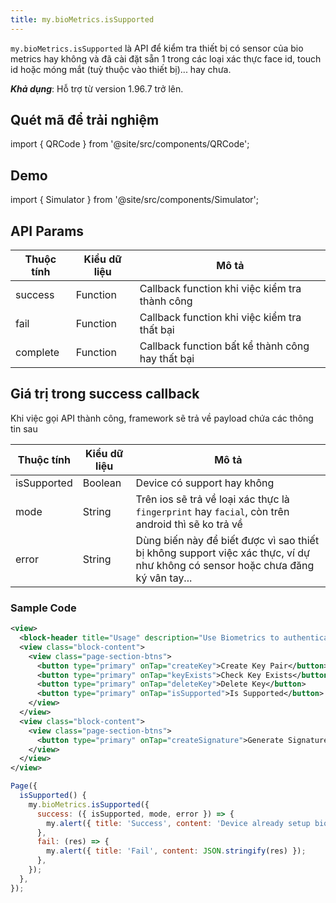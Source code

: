 ```yaml
---
title: my.bioMetrics.isSupported
---
```


`my.bioMetrics.isSupported` là API để kiểm tra thiết bị có sensor của bio metrics hay không và đã cài đặt sẵn 1 trong các loại xác thực face id, touch id hoặc móng mắt (tuỳ thuộc vào thiết bị)... hay chưa.

**_Khả dụng_**: Hỗ trợ từ version 1.96.7 trở lên.

## Quét mã để trải nghiệm

import { QRCode } from '@site/src/components/QRCode';

<QRCode page="pages/api/bio-metrics/server/index" />

## Demo

import { Simulator } from '@site/src/components/Simulator';

<Simulator page="pages/api/bio-metrics/server/index" />

## API Params

| Thuộc tính | Kiểu dữ liệu | Mô tả                                            |
| ---------- | ------------ | ------------------------------------------------ |
| success    | Function     | Callback function khi việc kiểm tra thành công   |
| fail       | Function     | Callback function khi việc kiểm tra thất bại     |
| complete   | Function     | Callback function bất kể thành công hay thất bại |

## Giá trị trong success callback

Khi việc gọi API thành công, framework sẽ trả về payload chứa các thông tin sau

| Thuộc tính  | Kiểu dữ liệu | Mô tả                                                                                                                          |
| ----------- | ------------ | ------------------------------------------------------------------------------------------------------------------------------ |
| isSupported | Boolean      | Device có support hay không                                                                                                    |
| mode        | String       | Trên ios sẽ trả về loại xác thực là `fingerprint` hay `facial`, còn trên android thì sẽ ko trả về                              |
| error       | String       | Dùng biến này để biết được vì sao thiết bị không support việc xác thực, ví dự như không có sensor hoặc chưa đăng ký vân tay... |

### Sample Code

```xml title=index.xml
<view>
  <block-header title="Usage" description="Use Biometrics to authenticate with server" />
  <view class="block-content">
    <view class="page-section-btns">
      <button type="primary" onTap="createKey">Create Key Pair</button>
      <button type="primary" onTap="keyExists">Check Key Exists</button>
      <button type="primary" onTap="deleteKey">Delete Key</button>
      <button type="primary" onTap="isSupported">Is Supported</button>
    </view>
  </view>
  <view class="block-content">
    <view class="page-section-btns">
      <button type="primary" onTap="createSignature">Generate Signature</button>
    </view>
  </view>
</view>
```

```js title=index.js
Page({
  isSupported() {
    my.bioMetrics.isSupported({
      success: ({ isSupported, mode, error }) => {
        my.alert({ title: 'Success', content: 'Device already setup biometrics authentication');
      },
      fail: (res) => {
        my.alert({ title: 'Fail', content: JSON.stringify(res) });
      },
    });
  },
});
```
